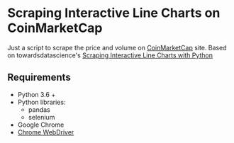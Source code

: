 # Scraping Interactive Line Charts on CoinMarketCap

Just a script to scrape the price and volume on [CoinMarketCap](https://coinmarketcap.com/) site.
Based on towardsdatascience's [Scraping Interactive Line Charts with Python](https://towardsdatascience.com/scraping-interactive-charts-with-python-2bc20a9c7f5c)

## Requirements
- Python 3.6 +
- Python libraries:
	- pandas
	- selenium
- Google Chrome
- [Chrome WebDriver](https://chromedriver.chromium.org/)

